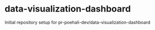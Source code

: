 # data-visualization-dashboard

Initial repository setup for pr-poehali-dev/data-visualization-dashboard